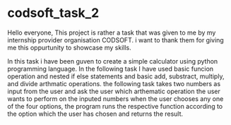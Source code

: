 # codsoft_task_2
Hello everyone,
This project is rather a task that was given to me by my internship provider organisation CODSOFT. i want to thank them for giving me this oppurtunity to showcase my skills.

In this task i have been guven to create a simple calculator using python programming language. In the following task I have used basic funcion operation and nested if else statements and basic add, substract, multiply, and divide arthmatic operations. the following task takes two numbers as input from the user and ask the user which arthematic operation the user wants to perform on the inputed numbers when the user chooses any one of the four options, the program runs the respective function according to the option which the user has chosen and returns the result.
